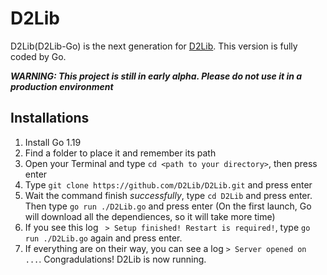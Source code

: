 # D2Lib
D2Lib(D2Lib-Go) is the next generation for [D2Lib](https://github.com/ArthurZhou/D2Lib). This version is fully coded by Go.

***WARNING: This project is still in early alpha. Please do not use it in a production environment***

## Installations
1. Install Go 1.19
2. Find a folder to place it and remember its path
3. Open your Terminal and type `cd <path to your directory>`, then press enter
4. Type `git clone https://github.com/D2Lib/D2Lib.git` and press enter
5. Wait the command finish *successfully*, type `cd D2Lib` and press enter. Then type `go run ./D2Lib.go` and press enter
(On the first launch, Go will download all the dependiences, so it will take more time)
6. If you see this log ` > Setup finished! Restart is required!`, type `go run ./D2Lib.go` again and press enter.
7. If everything are on their way, you can see a log `> Server opened on ...`. Congradulations! D2Lib is now running.

